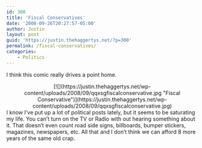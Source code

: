```yaml
---
id: 300
title: 'Fiscal Conservatives'
date: '2008-09-26T20:27:57-05:00'
author: Justin
layout: post
guid: 'https://justin.thehaggertys.net/?p=300'
permalink: /fiscal-conservatives/
categories:
    - Politics
---
```


I think this comic really drives a point home.

<center>  
[![](https://justin.thehaggertys.net/wp-content/uploads/2008/09/qqxsgfiscalconservative.jpg "Fiscal Conservative")](https://justin.thehaggertys.net/wp-content/uploads/2008/09/qqxsgfiscalconservative.jpg)</center>I know I’ve put up a lot of political posts lately, but it seems to be saturating my life. You can’t turn on the TV or Radio with out hearing something about it. That doesn’t even count road side signs, billboards, bumper stickers, magazines, newspapers, etc. All that and I don’t think we can afford 8 more years of the same old crap.